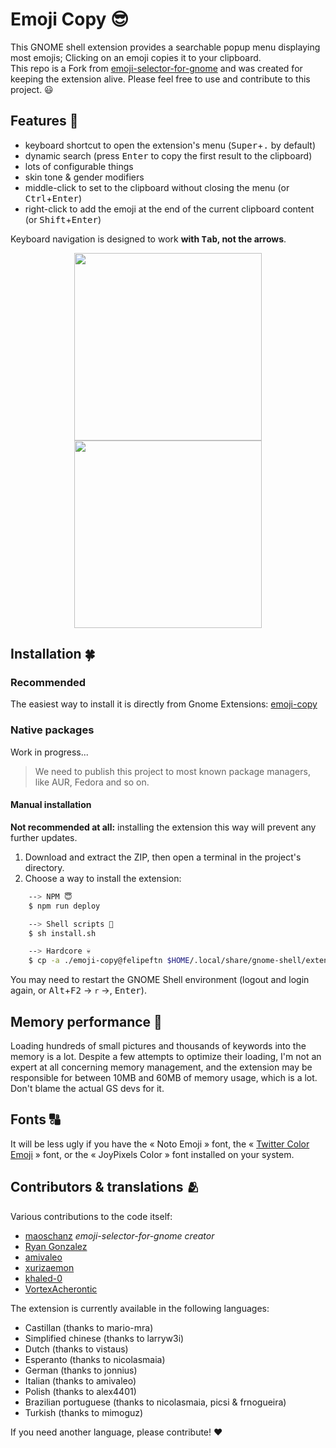 # Emoji Copy 😎

This GNOME shell extension provides a searchable popup menu displaying most emojis; Clicking on an emoji copies it to your clipboard.<br>
This repo is a Fork from [emoji-selector-for-gnome](https://github.com/maoschanz/emoji-selector-for-gnome) and was created for keeping the extension alive.
Please feel free to use and contribute to this project. 😃

## Features 🚀

- keyboard shortcut to open the extension's menu (<kbd>Super</kbd>+<kbd>.</kbd> by default)
- dynamic search (press <kbd>Enter</kbd> to copy the first result to the clipboard)
- lots of configurable things
- skin tone & gender modifiers
- middle-click to set to the clipboard without closing the menu (or <kbd>Ctrl</kbd>+<kbd>Enter</kbd>)
- right-click to add the emoji at the end of the current clipboard content (or <kbd>Shift</kbd>+<kbd>Enter</kbd>)

Keyboard navigation is designed to work **with <kbd>Tab</kbd>, not the arrows**.

<div align="center">
<img src="https://user-images.githubusercontent.com/80127749/265275927-8aed39fc-8844-4763-827d-dfe84b7e98b1.png" width="300"><img src="https://user-images.githubusercontent.com/80127749/265276211-4d3b438a-40e4-4b5e-aa0c-633992ff4b83.png" width="300">
</div>

## Installation 🍀

### Recommended

The easiest way to install it is directly from Gnome Extensions: [emoji-copy](https://extensions.gnome.org/extension/6242/emoji-copy/)

### Native packages

Work in progress...
> We need to publish this project to most known package managers, like AUR, Fedora and so on.

<!-- - [`gnome-shell-extension-emoji-selector` (**Fedora**)](https://src.fedoraproject.org/rpms/gnome-shell-extension-emoji-selector) -->
<!-- - `gnome-shell-emoji-selector` (**nixOS**) -->
<!-- - [`gnome-shell-extension-emoji-selector-git` (**AUR**)](https://aur.archlinux.org/packages/gnome-shell-extension-emoji-selector-git/) -->
<!-- - ...<!-1- TODO à compléter -1-> -->

#### Manual installation

**Not recommended at all:** installing the extension this way will prevent any further updates.

1. Download and extract the ZIP, then open a terminal in the project's directory.
2. Choose a way to install the extension:

```bash
    --> NPM 😇
    $ npm run deploy

    --> Shell scripts 🤨
    $ sh install.sh

    --> Hardcore 💀
    $ cp -a ./emoji-copy@felipeftn $HOME/.local/share/gnome-shell/extensions
```

You may need to restart the GNOME Shell environment (logout and login again, or
<kbd>Alt</kbd>+<kbd>F2</kbd> -> `r` ->, <kbd>Enter</kbd>).

## Memory performance 👾

Loading hundreds of small pictures and thousands of keywords into the memory is
a lot. Despite a few attempts to optimize their loading, I'm not an expert at
all concerning memory management, and the extension may be responsible for
between 10MB and 60MB of memory usage, which is a lot. Don't blame the actual GS
devs for it.

## Fonts 🔠

It will be less ugly if you have the « Noto Emoji » font, the
« [Twitter Color Emoji](https://github.com/eosrei/twemoji-color-font/releases) »
font, or the « JoyPixels Color » font installed on your system.

## Contributors & translations 🫂

Various contributions to the code itself:

- [maoschanz](https://github.com/maoschanz) _emoji-selector-for-gnome creator_
- [Ryan Gonzalez](https://github.com/kirbyfan64)
- [amivaleo](https://github.com/amivaleo)
- [xurizaemon](https://github.com/xurizaemon)
- [khaled-0](https://github.com/khaled-0)
- [VortexAcherontic](https://github.com/VortexAcherontic)

The extension is currently available in the following languages:

- Castillan (thanks to mario-mra)
- Simplified chinese (thanks to larryw3i)
- Dutch (thanks to vistaus)
- Esperanto (thanks to nicolasmaia)
- German (thanks to jonnius)
- Italian (thanks to amivaleo)
- Polish (thanks to alex4401)
- Brazilian portuguese (thanks to nicolasmaia, picsi & frnogueira)
- Turkish (thanks to mimoguz)

If you need another language, please contribute! ♥
